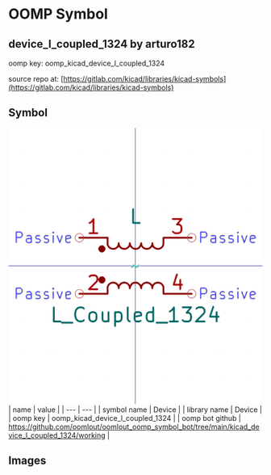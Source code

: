 # OOMP Symbol  
## device_l_coupled_1324  by arturo182  
  
oomp key: oomp_kicad_device_l_coupled_1324  
  
source repo at: [https://gitlab.com/kicad/libraries/kicad-symbols](https://gitlab.com/kicad/libraries/kicad-symbols)  
## Symbol  
  
[![working.png](working_600.png)](working.png)  
| name | value | 
| --- | --- | 
| symbol name | Device | 
| library name | Device | 
| oomp key | oomp_kicad_device_l_coupled_1324 | 
| oomp bot github | https://github.com/oomlout/oomlout_oomp_symbol_bot/tree/main/kicad_device_l_coupled_1324/working | 
## Images  
